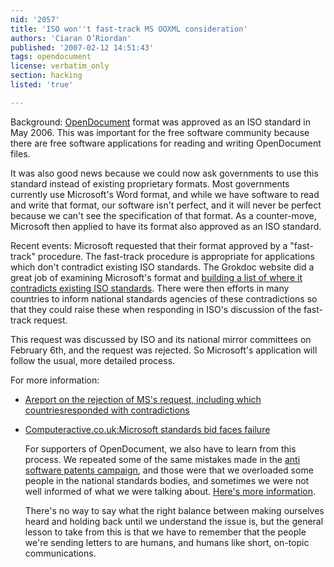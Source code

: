 ```yaml
---
nid: '2057'
title: 'ISO won''t fast-track MS OOXML consideration'
authors: 'Ciaran O’Riordan'
published: '2007-02-12 14:51:43'
tags: opendocument
license: verbatim_only
section: hacking
listed: 'true'

---
```

  Background: [OpenDocument](http://en.wikipedia.org/wiki/OpenDocument)  format was approved as an ISO standard in May 2006.  This was  important for the free software community because there are free  software applications for reading and writing OpenDocument files.

  It was also good news because we could now ask governments to use  this standard instead of existing proprietary formats.  Most  governments currently use Microsoft's Word format, and while we have  software to read and write that format, our software isn't perfect,  and it will never be perfect because we can't see the specification  of that format.  As a counter-move, Microsoft then applied to have  its format also approved as an ISO standard.

  Recent events: Microsoft requested that their format approved  by a "fast-track" procedure.  The fast-track procedure is  appropriate for applications which don't contradict existing ISO  standards.  The Grokdoc website did a great job of examining Microsoft's format  and [building a  list of where it contradicts existing ISO standards](http://www.grokdoc.net/index.php/EOOXML_objections).  There were  then efforts in many countries to inform national standards agencies  of these contradictions so that they could raise these when responding in ISO's  discussion of the fast-track request.

  This request was discussed by ISO and its national mirror committees  on February 6th, and the request was rejected.  So Microsoft's  application will follow the usual, more detailed process.

  For more information:


* [Areport on the rejection of MS's request, including which countriesresponded with contradictions](http://www.consortiuminfo.org/standardsblog/article.php?story=20070206145620473)
* [Computeractive.co.uk:Microsoft standards bid faces failure](http://www.computeractive.co.uk/personal-computer-world/news/2174199/microsoft-standards-bid-faces)

  For supporters of OpenDocument, we also have to learn from this  process.  We repeated some of the same mistakes made in the [anti software patents  campaign](http://fsfeurope.org/projects/swpat/), and those were that we overloaded some people in the  national standards bodies, and sometimes we were not well informed  of what we were talking about.  [Here's  more information](http://lists.gnu.org/archive/html/fsfe-uk/2007-02/msg00017.html).

  There's no way to say what the right balance  between making ourselves heard and holding back until we understand  the issue is, but the general lesson to take from this is that we have  to remember that the people we're sending letters to are humans, and  humans like short, on-topic communications.

